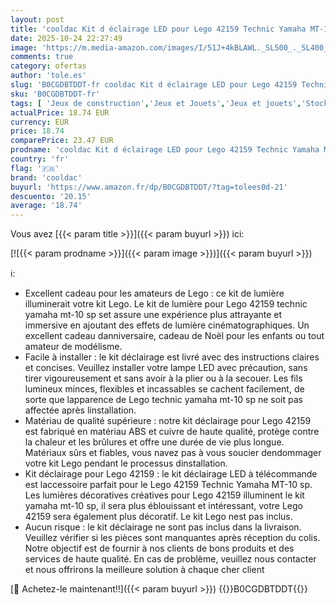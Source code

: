 ```yaml
---
layout: post
title: 'cooldac Kit d éclairage LED pour Lego 42159 Technic Yamaha MT-10 SP  télécommande  kit d éclairage décoratif créatif compatible avec le modèle de briques Lego 42159 Technic Yamaha MT-10 SP  kit Lego'
date: 2025-10-24 22:27:49
image: 'https://m.media-amazon.com/images/I/51J+4kBLAWL._SL500_._SL400_.jpg'
comments: true
category: ofertas
author: 'tole.es'
slug: 'B0CGDBTDDT-fr cooldac Kit d éclairage LED pour Lego 42159 Technic Yamaha...'
sku: 'B0CGDBTDDT-fr'
tags: [ 'Jeux de construction','Jeux et Jouets','Jeux et jouets','Stockage et accessoires','cooldac','🇫🇷', ]
actualPrice: 18.74 EUR
currency: EUR
price: 18.74
comparePrice: 23.47 EUR
prodname: 'cooldac Kit d éclairage LED pour Lego 42159 Technic Yamaha MT-10 SP  télécommande  kit d éclairage décoratif créatif compatible avec le modèle de briques Lego 42159 Technic Yamaha MT-10 SP  kit Lego'
country: 'fr'
flag: '🇫🇷'
brand: 'cooldac'
buyurl: 'https://www.amazon.fr/dp/B0CGDBTDDT/?tag=tolees0d-21'
descuento: '20.15'
average: '18.74'
---
```


Vous avez [{{< param title >}}]({{< param buyurl >}}) ici:

[![{{< param prodname >}}]({{< param image >}})]({{< param buyurl >}})

ℹ️:

- Excellent cadeau pour les amateurs de Lego : ce kit de lumière illuminerait votre kit Lego. Le kit de lumière pour Lego 42159 technic yamaha mt-10 sp set assure une expérience plus attrayante et immersive en ajoutant des effets de lumière cinématographiques. Un excellent cadeau danniversaire, cadeau de Noël pour les enfants ou tout amateur de modélisme.
- Facile à installer : le kit déclairage est livré avec des instructions claires et concises. Veuillez installer votre lampe LED avec précaution, sans tirer vigoureusement et sans avoir à la plier ou à la secouer. Les fils lumineux minces, flexibles et incassables se cachent facilement, de sorte que lapparence de Lego technic yamaha mt-10 sp ne soit pas affectée après linstallation.
- Matériau de qualité supérieure : notre kit déclairage pour Lego 42159 est fabriqué en matériau ABS et cuivre de haute qualité, protège contre la chaleur et les brûlures et offre une durée de vie plus longue. Matériaux sûrs et fiables, vous navez pas à vous soucier dendommager votre kit Lego pendant le processus dinstallation.
- Kit déclairage pour Lego 42159 : le kit déclairage LED à télécommande est laccessoire parfait pour le Lego 42159 Technic Yamaha MT-10 sp. Les lumières décoratives créatives pour Lego 42159 illuminent le kit yamaha mt-10 sp, il sera plus éblouissant et intéressant, votre Lego 42159 sera également plus décoratif. Le kit Lego nest pas inclus.
- Aucun risque : le kit déclairage ne sont pas inclus dans la livraison. Veuillez vérifier si les pièces sont manquantes après réception du colis. Notre objectif est de fournir à nos clients de bons produits et des services de haute qualité. En cas de problème, veuillez nous contacter et nous offrirons la meilleure solution à chaque cher client

[🛒 Achetez-le maintenant!!]({{< param buyurl >}})
{{<world>}}B0CGDBTDDT{{</world>}}
